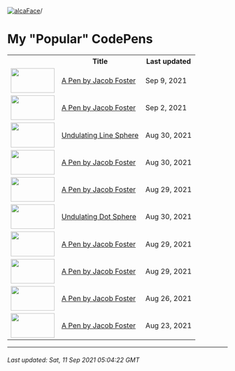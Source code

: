 [![alcaFace](https://camo.githubusercontent.com/2ee094c4af74cb0ec2e19388fccfb809837623e3/68747470733a2f2f7374617469632d63646e2e6a74766e772e6e65742f656d6f7469636f6e732f76312f3332383632362f312e30)](https://twitch.tv/Alca)/

# My "Popular" CodePens

<table>
	<tr>
		<th></th>
		<th>Title</th>
		<th>Last updated</th>
	</tr>
	<tr>
		<td><a href="https://codepen.io/Alca/pen/ZEyLOPr" rel="nofollow"><img src="https://codepen.io/alca/pen/ZEyLOPr/image/default.png" width="100" height="56.25"></a></td>
		<td><a href="https://codepen.io/Alca/pen/ZEyLOPr" rel="nofollow">A Pen by Jacob Foster</a></td>
		<td>Sep 9, 2021</td>
	</tr>
	<tr>
		<td><a href="https://codepen.io/Alca/pen/RwgrPJa" rel="nofollow"><img src="https://codepen.io/alca/pen/RwgrPJa/image/default.png" width="100" height="56.25"></a></td>
		<td><a href="https://codepen.io/Alca/pen/RwgrPJa" rel="nofollow">A Pen by Jacob Foster</a></td>
		<td>Sep 2, 2021</td>
	</tr>
	<tr>
		<td><a href="https://codepen.io/Alca/pen/yLXeNgp" rel="nofollow"><img src="https://codepen.io/alca/pen/yLXeNgp/image/default.png" width="100" height="56.25"></a></td>
		<td><a href="https://codepen.io/Alca/pen/yLXeNgp" rel="nofollow">Undulating Line Sphere</a></td>
		<td>Aug 30, 2021</td>
	</tr>
	<tr>
		<td><a href="https://codepen.io/Alca/pen/jOwboaY" rel="nofollow"><img src="https://codepen.io/alca/pen/jOwboaY/image/default.png" width="100" height="56.25"></a></td>
		<td><a href="https://codepen.io/Alca/pen/jOwboaY" rel="nofollow">A Pen by Jacob Foster</a></td>
		<td>Aug 30, 2021</td>
	</tr>
	<tr>
		<td><a href="https://codepen.io/Alca/pen/XWgmYay" rel="nofollow"><img src="https://codepen.io/alca/pen/XWgmYay/image/default.png" width="100" height="56.25"></a></td>
		<td><a href="https://codepen.io/Alca/pen/XWgmYay" rel="nofollow">A Pen by Jacob Foster</a></td>
		<td>Aug 29, 2021</td>
	</tr>
	<tr>
		<td><a href="https://codepen.io/Alca/pen/VwWvxgN" rel="nofollow"><img src="https://codepen.io/alca/pen/VwWvxgN/image/default.png" width="100" height="56.25"></a></td>
		<td><a href="https://codepen.io/Alca/pen/VwWvxgN" rel="nofollow">Undulating Dot Sphere</a></td>
		<td>Aug 30, 2021</td>
	</tr>
	<tr>
		<td><a href="https://codepen.io/Alca/pen/qBjOYKM" rel="nofollow"><img src="https://codepen.io/alca/pen/qBjOYKM/image/default.png" width="100" height="56.25"></a></td>
		<td><a href="https://codepen.io/Alca/pen/qBjOYKM" rel="nofollow">A Pen by Jacob Foster</a></td>
		<td>Aug 29, 2021</td>
	</tr>
	<tr>
		<td><a href="https://codepen.io/Alca/pen/gORaeBd" rel="nofollow"><img src="https://codepen.io/alca/pen/gORaeBd/image/default.png" width="100" height="56.25"></a></td>
		<td><a href="https://codepen.io/Alca/pen/gORaeBd" rel="nofollow">A Pen by Jacob Foster</a></td>
		<td>Aug 29, 2021</td>
	</tr>
	<tr>
		<td><a href="https://codepen.io/Alca/pen/WNONJzd" rel="nofollow"><img src="https://codepen.io/alca/pen/WNONJzd/image/default.png" width="100" height="56.25"></a></td>
		<td><a href="https://codepen.io/Alca/pen/WNONJzd" rel="nofollow">A Pen by Jacob Foster</a></td>
		<td>Aug 26, 2021</td>
	</tr>
	<tr>
		<td><a href="https://codepen.io/Alca/pen/QWgLzNO" rel="nofollow"><img src="https://codepen.io/alca/pen/QWgLzNO/image/default.png" width="100" height="56.25"></a></td>
		<td><a href="https://codepen.io/Alca/pen/QWgLzNO" rel="nofollow">A Pen by Jacob Foster</a></td>
		<td>Aug 23, 2021</td>
	</tr>
</table>

---

###### Last updated: Sat, 11 Sep 2021 05:04:22 GMT